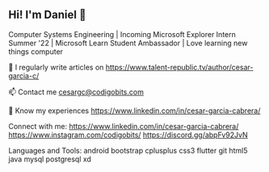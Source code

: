 

<!--
**Daniel-Garrido/Daniel-Garrido** is a ✨ _special_ ✨ repository because its `README.md` (this file) appears on your GitHub profile.

Here are some ideas to get you started:

- 🔭 I’m currently working on ...
- 🌱 I’m currently learning ...
- 👯 I’m looking to collaborate on ...
- 🤔 I’m looking for help with ...
- 💬 Ask me about ...
- 📫 How to reach me: ...
- 😄 Pronouns: ...
- ⚡ Fun fact: ...
-->
## Hi! I'm Daniel 👋

Computer Systems Engineering | Incoming Microsoft Explorer Intern Summer '22 | Microsoft Learn Student Ambassador | Love learning new things computer


📝 I regularly write articles on https://www.talent-republic.tv/author/cesar-garcia-c/

📫 Contact me cesargc@codigobits.com

📄 Know my experiences https://www.linkedin.com/in/cesar-garcia-cabrera/

Connect with me:
https://www.linkedin.com/in/cesar-garcia-cabrera/ https://www.instagram.com/codigobits/ https://discord.gg/abpFv92JvN

Languages and Tools:
android bootstrap cplusplus css3 flutter git html5 java mysql postgresql xd
